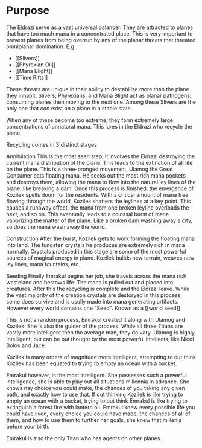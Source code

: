 # Purpose
The Eldrazi serve as a vast universal balancer. They are attracted to planes that have too much mana in a concentrated place. This is very important to prevent planes from being overrun by any of the planar threats that threated omniplanar domination.  E.g

- [[Slivers]]
- [[Phyrexian Oil]]
- [[Mana Blight]]
- [[Time Rifts]]

These threats are unique in their ability to destabilize more than the plane they inhabit. Slivers, Phyrexians, and Mana Blight act as planar pathogens, consuming planes then moving to the next one. Among these Slivers are the only one that *can* exist on a plane in a stable state. 

When any of these become too extreme, they form extremely large concentrations of unnatural mana. This lures in the Eldrazi who recycle the plane.

Recycling comes in 3 distinct stages

 Annihilation
	This is the most seen step, it involves the Eldrazi destroying the current mana distribution of the plane. This leads to the extinction of all life on the plane. This is a three-pronged movement, Ulamog the Great Consumer eats floating mana. He seeks out the most rich mana pockets and destroys them, allowing the mana to flow into the natural ley lines of the plane, like breaking a dam.  Once this process is finished, the emergence of Kozilek spells doom for the residents. With a critical amount of mana free flowing through the world, Kozilek shatters the leylines at a key point. This causes a runaway effect, the mana from one broken leyline overloads the next, and so on. This eventually leads to a colossal burst of mana vaporizing the matter of the plane. Like a broken dam washing away a city, so does the mana wash away the world.

Construction
	After the burst, Kozilek gets to work forming the floating mana into land. The tungsten crystals he produces are extremely rich in mana normally. Crystals produced in this stage are some of the most powerful sources of magical energy in plane. Kozilek builds new terrain, weaves new ley lines, mana fountains, etc.

Seeding
	Finally Emrakul begins her job, she travels across the mana rich wasteland and bestows life. The mana is pulled out and placed into creatures. After this the recycling is complete and the Eldrazi leave. While the vast majority of the creation crystals are destoryed in this process, some does survive and is usully made into mana generating artifacts. However every world contains one "Seed". Known as a [[world seed]]
	


This is not a random process, Emrakul created it along with Ulamog and Kozilek. She is also the guider of the process. While all three Titans are vastly more intelligent then the average man, they do vary. Ulamog is highly intelligent, but can be out thought by the most powerful intellects, like Nicol Bolos and Jace.

Kozilek is many orders of magnitude more intelligent, attempting to out think Kozilek has been equated to trying to empty an ocean with a bucket.

Emrakul however, is the most intelligent. She possesses such a powerful intelligence, she is able to play out all situations millennia in advance. She knows nay choice you could make, the chances of you taking any given path, and exactly how to use that. If out thinking Kozilek is like trying to empty an ocean with a bucket, trying to out think Emrakul is like trying to extinguish a forest fire with lantern oil. Emrakul knew every possible life you could have lived, every choice you could have made, the chances of all of them, and how to use them to further her goals, she knew that millenia before your birth.

Emrakul is also the only Titan who has agents on other planes. 


